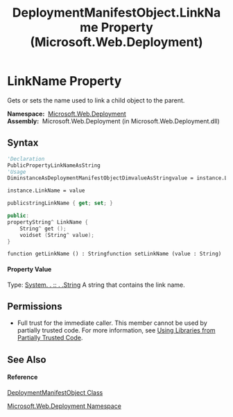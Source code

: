﻿---
title: DeploymentManifestObject.LinkName Property  (Microsoft.Web.Deployment)
TOCTitle: LinkName Property
ms:assetid: P:Microsoft.Web.Deployment.DeploymentManifestObject.LinkName
ms:mtpsurl: https://msdn.microsoft.com/en-us/library/microsoft.web.deployment.deploymentmanifestobject.linkname(v=VS.90)
ms:contentKeyID: 20209037
ms.date: 05/02/2012
mtps_version: v=VS.90
f1_keywords:
- Microsoft.Web.Deployment.DeploymentManifestObject.LinkName
- Microsoft.Web.Deployment.DeploymentManifestObject.get_LinkName
- Microsoft.Web.Deployment.DeploymentManifestObject.set_LinkName
dev_langs:
- CSharp
- JScript
- VB
- c++
api_location:
- Microsoft.Web.Deployment.dll
api_name:
- Microsoft.Web.Deployment.DeploymentManifestObject.get_LinkName
- Microsoft.Web.Deployment.DeploymentManifestObject.LinkName
- Microsoft.Web.Deployment.DeploymentManifestObject.set_LinkName
api_type:
- Managed
topic_type:
- apiref
- kbSyntax
product_family_name: VS
ROBOTS: INDEX,FOLLOW
---

# LinkName Property

Gets or sets the name used to link a child object to the parent.

**Namespace:**  [Microsoft.Web.Deployment](microsoft-web-deployment-namespace.md)  
**Assembly:**  Microsoft.Web.Deployment (in Microsoft.Web.Deployment.dll)

## Syntax

``` vb
'Declaration
PublicPropertyLinkNameAsString
'Usage
DiminstanceAsDeploymentManifestObjectDimvalueAsStringvalue = instance.LinkName

instance.LinkName = value
```

``` csharp
publicstringLinkName { get; set; }
```

``` c++
public:
propertyString^ LinkName {
    String^ get ();
    voidset (String^ value);
}
```

``` jscript
function getLinkName () : Stringfunction setLinkName (value : String)
```

#### Property Value

Type: [System. . :: . .String](https://msdn.microsoft.com/en-us/library/s1wwdcbf\(v=vs.90\))  
A string that contains the link name.  

## Permissions

  - Full trust for the immediate caller. This member cannot be used by partially trusted code. For more information, see [Using Libraries from Partially Trusted Code](https://msdn.microsoft.com/en-us/library/8skskf63\(v=vs.90\)).

## See Also

#### Reference

[DeploymentManifestObject Class](deploymentmanifestobject-class-microsoft-web-deployment.md)

[Microsoft.Web.Deployment Namespace](microsoft-web-deployment-namespace.md)

